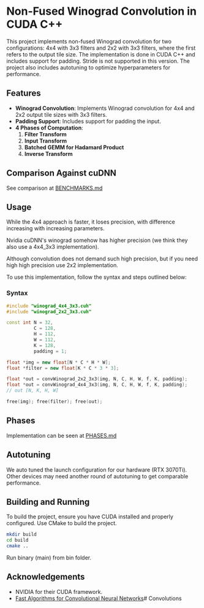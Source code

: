 # Non-Fused Winograd Convolution in CUDA C++
This project implements non-fused Winograd convolution for two configurations: 4x4 with 3x3 filters and 2x2 with 3x3 filters, where the first refers to the output tile size. The implementation is done in CUDA C++ and includes support for padding. Stride is not supported in this version. The project also includes autotuning to optimize hyperparameters for performance.
## Features
* <b>Winograd Convolution</b>: Implements Winograd convolution for 4x4 and 2x2 output tile sizes with 3x3 filters.
* <b>Padding Support</b>: Includes support for padding the input.
* <b>4 Phases of Computation</b>:
    1. <b>Filter Transform</b>
    2. <b>Input Transform</b>
    3. <b>Batched GEMM for Hadamard Product</b>
    4. <b>Inverse Transform</b>

## Comparison Against cuDNN
See comparison at [BENCHMARKS.md](BENCHMARKS.md)
## Usage
While the 4x4 approach is faster, it loses precision, with difference increasing with increasing parameters.

Nvidia cuDNN's winograd somehow has higher precision (we think they also use a 4x4_3x3 implementation).

Although convolution does not demand such high precision, but if you need high high precision use 2x2 implementation.

To use this implementation, follow the syntax and steps outlined below:
### Syntax
```cpp
#include "winograd_4x4_3x3.cuh"
#include "winograd_2x2_3x3.cuh"

const int N = 32,
          C = 128,
          H = 112,
          W = 112,
          K = 128,
          padding = 1;

float *img = new float[N * C * H * W];
float *filter = new float[K * C * 3 * 3];

float *out = convWinograd_2x2_3x3(img, N, C, H, W, f, K, padding); 
float *out = convWinograd_4x4_3x3(img, N, C, H, W, f, K, padding);
// out [N, K, H, W]

free(img); free(filter); free(out);
```
## Phases
Implementation can be seen at [PHASES.md](PHASES.md)

## Autotuning
We auto tuned the launch configuration for our hardware (RTX 3070Ti). Other devices may need another round of autotuning to get comparable performance.

## Building and Running
To build the project, ensure you have CUDA installed and properly configured. Use CMake to build the project.
```bash
mkdir build
cd build 
cmake ..
```
Run binary (main) from bin folder.

## Acknowledgements
* NVIDIA for their CUDA framework.
* <a href = "https://arxiv.org/abs/1509.09308">Fast Algorithms for Convolutional Neural Networks</a>#   C o n v o l u t i o n s  
 